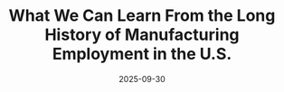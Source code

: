 ---
title: "What We Can Learn From the Long History of Manufacturing Employment in the U.S."
collection: publications
pub_type: policy
date: 2025-09-30
venue: 'International Journal of Transitional Justice'
venue: 'Stanford Institute for Economic Policy Research (SIEPR)'
paperurl: 'https://drive.google.com/file/d/1QQvAtj8Q-3XfzZiAx88R483Sulf62Avi/view'
authors: 
    - Jared Bernstein
    - Daniel Posthumus
---